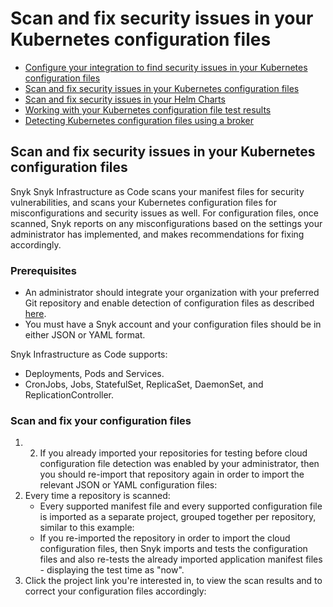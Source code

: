 # Scan and fix security issues in your Kubernetes configuration files

* [ Configure your integration to find security issues in your Kubernetes configuration files](/hc/en-us/articles/360006402818-Configure-your-integration-to-find-security-issues-in-your-Kubernetes-configuration-files)
* [ Scan and fix security issues in your Kubernetes configuration files](/hc/en-us/articles/360006368877-Scan-and-fix-security-issues-in-your-Kubernetes-configuration-files)
* [ Scan and fix security issues in your Helm Charts](/hc/en-us/articles/360007673117-Scan-and-fix-security-issues-in-your-Helm-Charts)
* [ Working with your Kubernetes configuration file test results](/hc/en-us/articles/360006369437-Working-with-your-Kubernetes-configuration-file-test-results)
* [ Detecting Kubernetes configuration files using a broker](/hc/en-us/articles/360010797537-Detecting-Kubernetes-configuration-files-using-a-broker)

##  Scan and fix security issues in your Kubernetes configuration files

Snyk Snyk Infrastructure as Code scans your manifest files for security vulnerabilities, and scans your Kubernetes configuration files for misconfigurations and security issues as well. For configuration files, once scanned, Snyk reports on any misconfigurations based on the settings your administrator has implemented, and makes recommendations for fixing accordingly.

### Prerequisites

* An administrator should integrate your organization with your preferred Git repository and enable detection of configuration files as described [here](/hc/articles/360006402818#UUID-c1919782-6bfa-b84b-a638-3913cee39fc5).
* You must have a Snyk account and your configuration files should be in either JSON or YAML format.

Snyk Infrastructure as Code supports:

* Deployments, Pods and Services.
* CronJobs, Jobs, StatefulSet, ReplicaSet, DaemonSet, and ReplicationController.

### Scan and fix your configuration files

1. 2. If you already imported your repositories for testing before cloud configuration file detection was enabled by your administrator, then you should re-import that repository again in order to import the relevant JSON or YAML configuration files:
3. Every time a repository is scanned:
   * Every supported manifest file and every supported configuration file is imported as a separate project, grouped together per repository, similar to this example:
   * If you re-imported the repository in order to import the cloud configuration files, then Snyk imports and tests the configuration files and also re-tests the already imported application manifest files - displaying the test time as "now".
4. Click the project link you're interested in, to view the scan results and to correct your configuration files accordingly:

